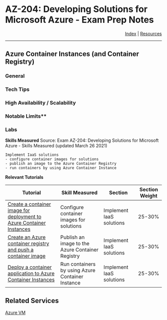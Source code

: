 # AZ-204: Developing Solutions for Microsoft Azure - Exam Prep Notes

<div style="text-align: right"> <a href="..\README.MD">Index</a> | <a href="..\RESOURCES.MD">Resources</a> </div>

----
Azure Container Instances (and Container Registry)
---------
### General

### Tech Tips

### High Availability / Scalability

### Notable Limits**

### Labs
**Skills Measured**
Source: Exam AZ-204: Developing Solutions for Microsoft Azure - Skills Measured (updated March 26 2021)
```
Implement IaaS solutions
- configure container images for solutions
- publish an image to the Azure Container Registry
- run containers by using Azure Container Instance
```

**Relevant Tutorials**

|Tutorial|Skill Measured|Section|Section Weight|
|---|---|---|---|
| [Create a container image for deployment to Azure Container Instances](https://docs.microsoft.com/en-us/azure/container-instances/container-instances-tutorial-prepare-app)| Configure container images for solutions | Implement IaaS solutions | 25-30% |
| [Create an Azure container registry and push a container image](https://docs.microsoft.com/en-us/azure/container-instances/container-instances-tutorial-prepare-acr)| Publish an image to the Azure Container Registry | Implement IaaS solutions| 25-30%|
| [Deploy a container application to Azure Container Instances](https://docs.microsoft.com/en-us/azure/container-instances/container-instances-tutorial-deploy-app) | Run containers by using Azure Container Instance | Implement IaaS solutions | 25-30% |

## Related Services

[Azure VM](../azurevm/README.MD) 